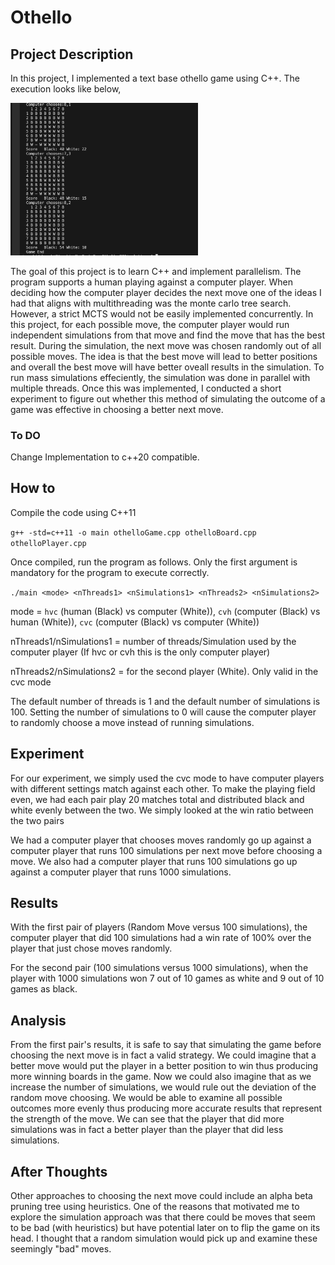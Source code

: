 # Othello

## Project Description

In this project, I implemented a text base othello game using C++. The execution looks like below,

<img src="img/sample.png" alt="image" width="300" height="auto">

The goal of this project is to learn C++ and implement parallelism. The program supports a human playing against a computer player. When deciding how the computer player decides the next move one of the ideas I had that aligns with multithreading was the monte carlo tree search. However, a strict MCTS would not be easily implemented concurrently. In this project, for each possible move, the computer player would run independent simulations from that move and find the move that has the best result. During the simulation, the next move was chosen randomly out of all possible moves. The idea is that the best move will lead to better positions and overall the best move will have better oveall results in the simulation. To run mass simulations effeciently, the simulation was done in parallel with multiple threads. Once this was implemented, I conducted a short experiment to figure out whether this method of simulating the outcome of a game was effective in choosing a better next move.

### To DO

Change Implementation to c++20 compatible.

## How to

Compile the code using C++11

`g++ -std=c++11 -o main othelloGame.cpp othelloBoard.cpp othelloPlayer.cpp`

Once compiled, run the program as follows. Only the first argument is mandatory for the program to execute correctly.

`./main <mode> <nThreads1> <nSimulations1> <nThreads2> <nSimulations2>`

mode = `hvc` (human (Black) vs computer (White)), `cvh` (computer (Black) vs human (White)), `cvc` (computer (Black) vs computer (White))

nThreads1/nSimulations1 = number of threads/Simulation used by the computer player (If hvc or cvh this is the only computer player)

nThreads2/nSimulations2 = for the second player (White). Only valid in the cvc mode

The default number of threads is 1 and the default number of simulations is 100. Setting the number of simulations to 0 will cause the computer player to randomly choose a move instead of running simulations.

## Experiment

For our experiment, we simply used the cvc mode to have computer players with different settings match against each other. To make the playing field even, we had each pair play 20 matches total and distributed black and white evenly between the two. We simply looked at the win ratio between the two pairs

We had a computer player that chooses moves randomly go up against a computer player that runs 100 simulations per next move before choosing a move. We also had a computer player that runs 100 simulations go up against a computer player that runs 1000 simulations.

## Results

With the first pair of players (Random Move versus 100 simulations), the computer player that did 100 simulations had a win rate of 100% over the player that just chose moves randomly.

For the second pair (100 simulations versus 1000 simulations), when the player with 1000 simulations won 7 out of 10 games as white
and 9 out of 10 games as black.

## Analysis

From the first pair's results, it is safe to say that simulating the game before choosing the next move is in fact a valid strategy. We could imagine that a better move would put the player in a better position to win thus producing more winning boards in the game. Now we could also imagine that as we increase the number of simulations, we would rule out the deviation of the random move choosing. We would be able to examine all possible outcomes more evenly thus producing more accurate results that represent the strength of the move. We can see that the player that did more simulations was in fact a better player than the player that did less simulations.

## After Thoughts

Other approaches to choosing the next move could include an alpha beta pruning tree using heuristics. One of the reasons that motivated me to explore the simulation approach was that there could be moves that seem to be bad (with heuristics) but have potential later on to flip the game on its head. I thought that a random simulation would pick up and examine these seemingly "bad" moves.

